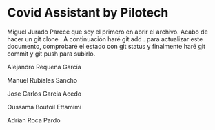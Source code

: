 # Covid Assistant by Pilotech

Miguel Jurado
Parece que soy el primero en abrir el archivo. Acabo de hacer un git clone <url>.
A continuación haré git add . para actualizar este documento, comprobaré el estado con git status y finalmente haré git commit y git push para subirlo.

Alejandro Requena García

Manuel Rubiales Sancho

Jose Carlos Garcia Acedo

Oussama Boutoil Ettamimi

Adrian Roca Pardo

